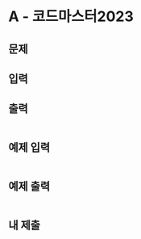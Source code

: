 # A - 코드마스터2023

## 문제

## 입력

## 출력

```

```

## 예제 입력

```

```

## 예제 출력

```

```

## 내 제출

```js

```
